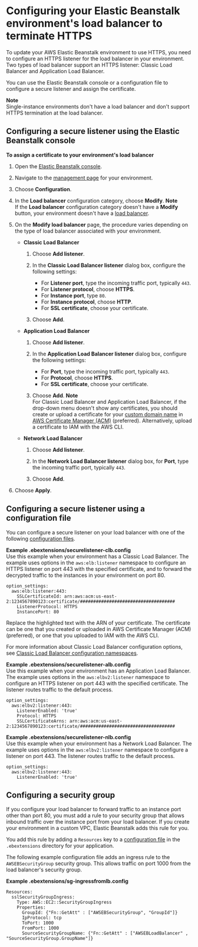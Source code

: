 # Configuring your Elastic Beanstalk environment's load balancer to terminate HTTPS<a name="configuring-https-elb"></a>

To update your AWS Elastic Beanstalk environment to use HTTPS, you need to configure an HTTPS listener for the load balancer in your environment\. Two types of load balancer support an HTTPS listener: Classic Load Balancer and Application Load Balancer\.

You can use the Elastic Beanstalk console or a configuration file to configure a secure listener and assign the certificate\.

**Note**  
Single\-instance environments don't have a load balancer and don't support HTTPS termination at the load balancer\.

## Configuring a secure listener using the Elastic Beanstalk console<a name="configuring-https-elb.console"></a>

**To assign a certificate to your environment's load balancer**

1. Open the [Elastic Beanstalk console](https://console.aws.amazon.com/elasticbeanstalk)\.

1. Navigate to the [management page](environments-console.md) for your environment\.

1. Choose **Configuration**\.

1. In the **Load balancer** configuration category, choose **Modify**\.
**Note**  
If the **Load balancer** configuration category doesn't have a **Modify** button, your environment doesn't have a [load balancer](using-features-managing-env-types.md#using-features.managing.changetype)\.

1. On the **Modify load balancer** page, the procedure varies depending on the type of load balancer associated with your environment\.
   + **Classic Load Balancer**

     1. Choose **Add listener**\.

     1. In the **Classic Load Balancer listener** dialog box, configure the following settings:
        + For **Listener port**, type the incoming traffic port, typically `443`\.
        + For **Listener protocol**, choose **HTTPS**\.
        + For **Instance port**, type `80`\.
        + For **Instance protocol**, choose **HTTP**\.
        + For **SSL certificate**, choose your certificate\.

     1. Choose **Add**\.
   + **Application Load Balancer**

     1. Choose **Add listener**\.

     1. In the **Application Load Balancer listener** dialog box, configure the following settings:
        + For **Port**, type the incoming traffic port, typically `443`\.
        + For **Protocol**, choose **HTTPS**\.
        + For **SSL certificate**, choose your certificate\.

     1. Choose **Add**\.
**Note**  
For Classic Load Balancer and Application Load Balancer, if the drop\-down menu doesn't show any certificates, you should create or upload a certificate for your [custom domain name](customdomains.md) in [AWS Certificate Manager \(ACM\)](https://docs.aws.amazon.com/acm/latest/userguide/) \(preferred\)\. Alternatively, upload a certificate to IAM with the AWS CLI\.
   + **Network Load Balancer**

     1. Choose **Add listener**\.

     1. In the **Network Load Balancer listener** dialog box, for **Port**, type the incoming traffic port, typically `443`\.

     1. Choose **Add**\.

1. Choose **Apply**\.

## Configuring a secure listener using a configuration file<a name="configuring-https-elb.configurationfile"></a>

You can configure a secure listener on your load balancer with one of the following [configuration files](ebextensions.md)\.

**Example \.ebextensions/securelistener\-clb\.config**  
Use this example when your environment has a Classic Load Balancer\. The example uses options in the `aws:elb:listener` namespace to configure an HTTPS listener on port 443 with the specified certificate, and to forward the decrypted traffic to the instances in your environment on port 80\.  

```
option_settings:
  aws:elb:listener:443:
    SSLCertificateId: arn:aws:acm:us-east-2:1234567890123:certificate/####################################
    ListenerProtocol: HTTPS
    InstancePort: 80
```

Replace the highlighted text with the ARN of your certificate\. The certificate can be one that you created or uploaded in AWS Certificate Manager \(ACM\) \(preferred\), or one that you uploaded to IAM with the AWS CLI\.

For more information about Classic Load Balancer configuration options, see [Classic Load Balancer configuration namespaces](environments-cfg-clb.md#environments-cfg-clb-namespace)\.

**Example \.ebextensions/securelistener\-alb\.config**  
Use this example when your environment has an Application Load Balancer\. The example uses options in the `aws:elbv2:listener` namespace to configure an HTTPS listener on port 443 with the specified certificate\. The listener routes traffic to the default process\.  

```
option_settings:
  aws:elbv2:listener:443:
    ListenerEnabled: 'true'
    Protocol: HTTPS
    SSLCertificateArns: arn:aws:acm:us-east-2:1234567890123:certificate/####################################
```

**Example \.ebextensions/securelistener\-nlb\.config**  
Use this example when your environment has a Network Load Balancer\. The example uses options in the `aws:elbv2:listener` namespace to configure a listener on port 443\. The listener routes traffic to the default process\.  

```
option_settings:
  aws:elbv2:listener:443:
    ListenerEnabled: 'true'
```

## Configuring a security group<a name="configuring-https-elb.security-group"></a>

If you configure your load balancer to forward traffic to an instance port other than port 80, you must add a rule to your security group that allows inbound traffic over the instance port from your load balancer\. If you create your environment in a custom VPC, Elastic Beanstalk adds this rule for you\.

You add this rule by adding a `Resources` key to a [configuration file](ebextensions.md) in the `.ebextensions` directory for your application\.

The following example configuration file adds an ingress rule to the `AWSEBSecurityGroup` security group\. This allows traffic on port 1000 from the load balancer's security group\.

**Example \.ebextensions/sg\-ingressfromlb\.config**  

```
Resources:
  sslSecurityGroupIngress:
    Type: AWS::EC2::SecurityGroupIngress
    Properties:
      GroupId: {"Fn::GetAtt" : ["AWSEBSecurityGroup", "GroupId"]}
      IpProtocol: tcp
      ToPort: 1000
      FromPort: 1000
      SourceSecurityGroupName: {"Fn::GetAtt" : ["AWSEBLoadBalancer" , "SourceSecurityGroup.GroupName"]}
```
